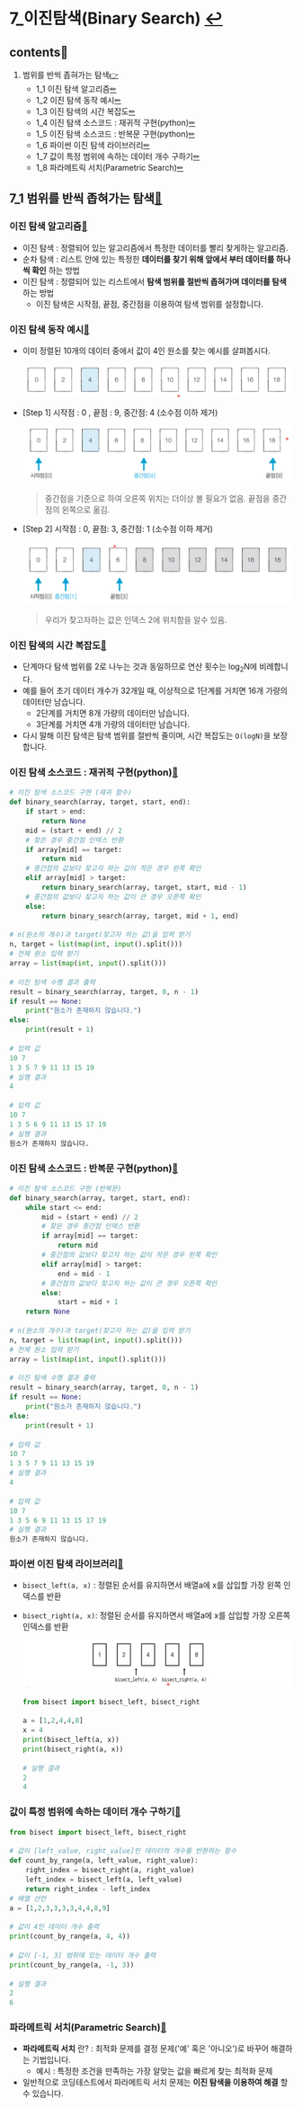 # 7_이진탐색(Binary Search) [↩](../this_is_codingtest)

## contents📑<a id="contents"></a>

1. 범위를 반씩 좁혀가는 탐색[👉](#7_1)
   * 1_1 이진 탐색 알고리즘[✏](#7_1_1)
   * 1_2 이진 탐색 동작 예시[✏](#7_1_2)
   * 1_3 이진 탐색의 시간 복잡도[✏](#7_1_3)
   * 1_4 이진 탐색 소스코드 : 재귀적 구현(python)[✏](#7_1_4)
   * 1_5 이진 탐색 소스코드 : 반복문 구현(python)[✏](#7_1_5)
   * 1_6 파이썬 이진 탐색 라이브러리[✏](#7_1_6)
   * 1_7 값이 특정 범위에 속하는 데이터 개수 구하기[✏](#7_1_7)
   * 1_8 파라메트릭 서치(Parametric Search)[✏](#7_1_8)

## 7_1 범위를 반씩 좁혀가는 탐색[📑](#contents)<a id="7_1"></a>

### 이진 탐색 알고리즘[📑](#contents)<a id="7_1_1"></a>

* 이진 탐색 : 정렬되어 있는 알고리즘에서 특정한 데이터를 빨리 찾게하는 알고리즘.
* 순차 탐색 : 리스트 안에 있는 특정한 **데이터를 찾기 위해 앞에서 부터 데이터를 하나씩 확인** 하는 방법
* 이진 탐색 : 정렬되어 있는 리스트에서 **탐색 범위를 절반씩 좁혀가며 데이터를 탐색** 하는 방법
  * 이진 탐색은 시작점, 끝점, 중간점을 이용하여 탐색 범위를 설정합니다. 

### 이진 탐색 동작 예시[📑](#contents)<a id="7_1_2"></a>

* 이미 정렬된 10개의 데이터 중에서 값이 4인 원소를 찾는 예시를 살펴봅시다.

  ![](./image/7_1_1-1.png)

* [Step 1] 시작점 : 0 , 끝점 : 9, 중간점: 4 (소수점 이하 제거)

  ![](./image/7_1_1-2.png)

  > 중간점을 기준으로 하여 오른쪽 위치는 더이상 볼 필요가 없음. 끝점을 중간점의 왼쪽으로 옮김.

* [Step 2] 시작점 : 0, 끝점: 3, 중간점: 1 (소수점 이하 제거)

  ![](./image/7_1_1-3.png)

  > 우리가 찾고자하는 값은 인덱스 2에 위치함을 알수 있음.

### 이진 탐색의 시간 복잡도[📑](#contents)<a id="7_1_3"></a>

* 단계마다 탐색 범위를 2로 나누는 것과 동일하므로 연산 횟수는 log<sub>2</sub>N에 비례합니다. 
* 예를 들어 초기 데이터 개수가 32개일 때, 이상적으로 1단계를 거치면 16개 가량의 데이터만 남습니다.
  * 2단계를 거치면 8개 가량의 데이터만 남습니다. 
  * 3단계를 거치면 4개 가량의 데이터만 남습니다.
* 다시 말해 이진 탐색은 탐색 범위를 절반씩 줄이며, 시간 복잡도는 `O(logN)`을 보장합니다.  

### 이진 탐색 소스코드 : 재귀적 구현(python)[📑](#contents)<a id="7_1_4"></a>

```python
# 이진 탐색 소스코드 구현 (재귀 함수)
def binary_search(array, target, start, end):
    if start > end:
        return None
    mid = (start + end) // 2
    # 찾은 경우 중간점 인덱스 반환
    if array[mid] == target:
        return mid
    # 중간점의 값보다 찾고자 하는 값이 작은 경우 왼쪽 확인
    elif array[mid] > target:
        return binary_search(array, target, start, mid - 1)
    # 중간점의 값보다 찾고자 하는 값이 큰 경우 오른쪽 확인
    else:
        return binary_search(array, target, mid + 1, end)

# n(원소의 개수)과 target(찾고자 하는 값)을 입력 받기
n, target = list(map(int, input().split()))
# 전체 원소 입력 받기
array = list(map(int, input().split()))

# 이진 탐색 수행 결과 출력
result = binary_search(array, target, 0, n - 1)
if result == None:
    print("원소가 존재하지 않습니다.")
else:
    print(result + 1)
    
# 입력 값   
10 7
1 3 5 7 9 11 13 15 19
# 실행 결과
4

# 입력 값
10 7
1 3 5 6 9 11 13 15 17 19
# 실행 결과
원소가 존재하지 않습니다.
```

### 이진 탐색 소스코드 : 반복문 구현(python)[📑](#contents)<a id="7_1_5"></a>

```python
# 이진 탐색 소스코드 구현 (반복문)
def binary_search(array, target, start, end):
    while start <= end:
        mid = (start + end) // 2
        # 찾은 경우 중간점 인덱스 반환
        if array[mid] == target:
            return mid
        # 중간점의 값보다 찾고자 하는 값이 작은 경우 왼쪽 확인
        elif array[mid] > target:
            end = mid - 1
        # 중간점의 값보다 찾고자 하는 값이 큰 경우 오른쪽 확인
        else:
            start = mid + 1
    return None

# n(원소의 개수)과 target(찾고자 하는 값)을 입력 받기
n, target = list(map(int, input().split()))
# 전체 원소 입력 받기
array = list(map(int, input().split()))

# 이진 탐색 수행 결과 출력
result = binary_search(array, target, 0, n - 1)
if result == None:
    print("원소가 존재하지 않습니다.")
else:
    print(result + 1)
    
# 입력 값   
10 7
1 3 5 7 9 11 13 15 19
# 실행 결과
4

# 입력 값
10 7
1 3 5 6 9 11 13 15 17 19
# 실행 결과
원소가 존재하지 않습니다.
```

### 파이썬 이진 탐색 라이브러리[📑](#contents)<a id="7_1_6"></a>

* `bisect_left(a, x)` : 정렬된 순서를 유지하면서 배열a에 x를 삽입할 가장 왼쪽 인덱스를 반환

* `bisect_right(a, x)`: 정렬된 순서를 유지하면서 배열a에 x를 삽입할 가장 오른쪽 인덱스를 반환

  ![](./image/7_1_6-1.png)

  ```python
  from bisect import bisect_left, bisect_right
  
  a = [1,2,4,4,8]
  x = 4
  print(bisect_left(a, x))
  print(bisect_right(a, x))
  
  # 실행 결과
  2
  4
  ```

  

### 값이 특정 범위에 속하는 데이터 개수 구하기[📑](#contents)<a id="7_1_7"></a>

```python
from bisect import bisect_left, bisect_right

# 값이 [left_value, right_value]인 데이터의 개수를 반환하는 함수
def count_by_range(a, left_value, right_value):
    right_index = bisect_right(a, right_value)
    left_index = bisect_left(a, left_value)
    return right_index - left_index
# 배열 선언
a = [1,2,3,3,3,3,4,4,8,9]

# 값이 4인 데이터 개수 출력
print(count_by_range(a, 4, 4))

# 값이 [-1, 3] 범위에 있는 데이터 개수 출력
print(count_by_range(a, -1, 3))

# 실행 결과
2
6
```

### 파라메트릭 서치(Parametric Search)[📑](#contents)<a id="7_1_8"></a>

* **파라메트릭 서치** 란?
  : 최적화 문제를 결정 문제('예' 혹은 '아니오')로 바꾸어 해결하는 기법입니다.
  * 예시 : 특정한 조건을 만족하는 가장 알맞는 값을 빠르게 찾는 최적화 문제
* 일반적으로 코딩테스트에서 파라메트릭 서치 문제는 **이진 탐색을 이용하여 해결** 할 수 있습니다. 
